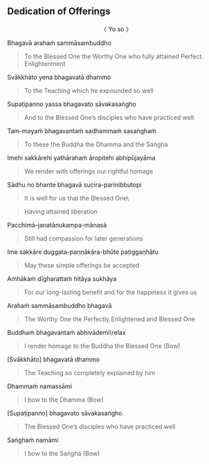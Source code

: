 ## Dedication of Offerings<a id="dedication-of-offerings"></a>

<center>〈 Yo so 〉</center>

Bhagavā arahaṁ sammāsambuddho

<div class="english">

>  To the Blessed One the Worthy One who fully attained Perfect Enlightenment

</div>

Svākkhāto yena bhagavatā dhammo

<div class="english">

>  To the Teaching which he expounded so well

</div>

Supaṭipanno yassa bhagavato sāvakasaṅgho

<div class="english">

>  And to the Blessed One’s disciples who have practiced well

</div>

Tam-mayaṁ bhagavantaṁ sadhammaṁ sasaṅghaṁ

<div class="english">

>  To these the Buddha the Dhamma and the Saṅgha

</div>

Imehi sakkārehi yathārahaṁ āropitehi abhipūjayāma

<div class="english">

>  We render with offerings our rightful homage

</div>

Sādhu no bhante bhagavā sucira-parinibbutopi

<div class="english">

>  It is well for us that the Blessed One\\

>  Having attained liberation

</div>

Pacchimā-janatānukampa-mānasā

<div class="english">

>  Still had compassion for later generations

</div>

Ime sakkāre duggata-paṇṇākāra-bhūte paṭiggaṇhātu

<div class="english">

>  May these simple offerings be accepted

</div>

Amhākaṁ dīgharattaṁ hitāya sukhāya

<div class="english">

>  For our long-lasting benefit and for the happiness it gives us

</div>

Arahaṁ sammāsambuddho bhagavā

<div class="english">

>  The Worthy One the Perfectly Enlightened and Blessed One

</div>

Buddhaṁ bhagavantaṁ abhivādemi\relax

<div class="english">

>  I render homage to the Buddha the Blessed One (Bow)

</div>

[Svākkhāto] bhagavatā dhammo

<div class="english">

>  The Teaching so completely explained by him

</div>

Dhammaṁ namassāmi

<div class="english">

>  I bow to the Dhamma (Bow)

</div>

[Supaṭipanno] bhagavato sāvakasaṅgho

<div class="english">

>  The Blessed One’s disciples who have practiced well

</div>

Saṅghaṁ namāmi

<div class="english">

>  I bow to the Saṅgha (Bow)

</div>
